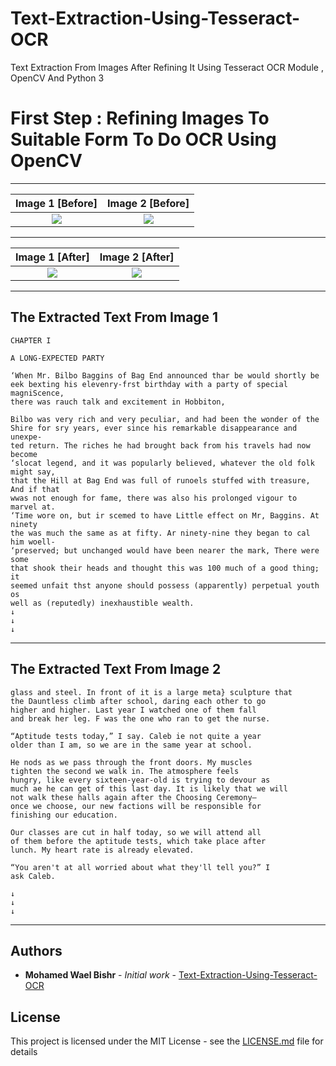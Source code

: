 # Text-Extraction-Using-Tesseract-OCR
Text Extraction From Images After Refining It Using Tesseract OCR Module , OpenCV And Python 3

# First Step : Refining Images To Suitable Form To Do OCR Using OpenCV
------------------------------------------------------------------


 Image 1 [Before]           |  Image 2 [Before]
:-------------------------:|:-------------------------:
![](https://6.top4top.net/p_1406q51nx1.jpg)  |  ![](https://1.top4top.net/p_1406f4x292.jpg)

------------------------------------------------------------------


 Image 1 [After]           |  Image 2 [After]
:-------------------------:|:-------------------------:
![](https://2.top4top.net/p_14069mqfg1.jpg)  |  ![](https://3.top4top.net/p_1406j621a2.jpg)

------------------------------------------------------------------

## The Extracted Text From Image 1

```
CHAPTER I

A LONG-EXPECTED PARTY

‘When Mr. Bilbo Baggins of Bag End announced thar be would shortly be
eek bexting his elevenry-frst birthday with a party of special magniScence,
there was rauch talk and excitement in Hobbiton,

Bilbo was very rich and very peculiar, and had been the wonder of the
Shire for sry years, ever since his remarkable disappearance and unexpe-
ted return. The riches he had brought back from his travels had now become
‘slocat legend, and it was popularly believed, whatever the old folk might say,
that the Hill at Bag End was full of runoels stuffed with treasure, And if that
wwas not enough for fame, there was also his prolonged vigour to marvel at.
‘Time wore on, but ir scemed to have Little effect on Mr, Baggins. At ninety
the was much the same as at fifty. Ar ninety-nine they began to cal him woell-
‘preserved; but unchanged would have been nearer the mark, There were some
that shook their heads and thought this was 100 much of a good thing; it
seemed unfait thst anyone should possess (apparently) perpetual youth os
well as (reputedly) inexhaustible wealth.
↓
↓
↓
```


------------------------------------------------------------------

## The Extracted Text From Image 2

```
glass and steel. In front of it is a large meta} sculpture that
the Dauntless climb after school, daring each other to go
higher and higher. Last year I watched one of them fall
and break her leg. F was the one who ran to get the nurse.

“Aptitude tests today,” I say. Caleb ie not quite a year
older than I am, so we are in the same year at school.

He nods as we pass through the front doors. My muscles
tighten the second we walk in. The atmosphere feels
hungry, like every sixteen-year-old is trying to devour as
much ae he can get of this last day. It is likely that we will
not walk these halls again after the Choosing Ceremony—
once we choose, our new factions will be responsible for
finishing our education.

Our classes are cut in half today, so we will attend all
of them before the aptitude tests, which take place after
lunch. My heart rate is already elevated.

“You aren't at all worried about what they'll tell you?” I
ask Caleb.

↓
↓
↓
```
------------------------------------------------------------------

## Authors

* **Mohamed Wael Bishr** - *Initial work* - [Text-Extraction-Using-Tesseract-OCR](https://github.com/MohamedWaelBishr/Text-Extraction-Using-Tesseract-OCR)


## License

This project is licensed under the MIT License - see the [LICENSE.md](LICENSE.md) file for details
